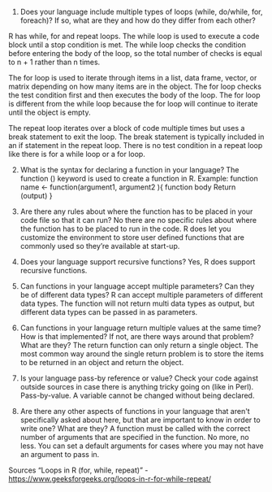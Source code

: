 1. Does your language include multiple types of loops (while, do/while, for, foreach)? If
so, what are they and how do they differ from each other?

  R has while, for and repeat loops. 
  The while loop is used to execute a code block until a stop condition is met. The while loop checks the condition before entering the body of the loop, so the total       number of checks is equal to n + 1 rather than n times.
 
The for loop is used to iterate through items in a list, data frame, vector, or matrix depending on how many items are in the object. The for loop checks the test condition first and then executes the body of the loop. The for loop is different from the while loop because the for loop will continue to iterate until the object is empty. 

The repeat loop iterates over a block of code multiple times but uses a break statement to exit the loop. The break statement is typically included in an if statement in the repeat loop. There is no test condition in a repeat loop like there is for a while loop or a for loop. 


2. What is the syntax for declaring a function in your language?
The function () keyword is used to create a function in R. 
Example: function name <- function(argument1, argument2 ){ 
function body
Return (output)
}

3. Are there any rules about where the function has to be placed in your code file so that
it can run?
No there are no specific rules about where the function has to be placed to run in the code. R does let you customize the environment to store user defined functions that are commonly used so they’re available at start-up. 

4. Does your language support recursive functions?
Yes, R does support recursive functions. 

5. Can functions in your language accept multiple parameters? Can they be of different
data types?
R can accept multiple parameters of different data types. The function will not return multi data types as output, but different data types can be passed in as parameters.

6. Can functions in your language return multiple values at the same time? How is that
implemented? If not, are there ways around that problem? What are they?
The return function can only return a single object. The most common way around the single return problem is to store the items to be returned in an object and return the object.
 
7. Is your language pass-by reference or value? Check your code against outside
sources in case there is anything tricky going on (like in Perl).
Pass-by-value. A variable cannot be changed without being declared. 

8. Are there any other aspects of functions in your language that aren't specifically asked
about here, but that are important to know in order to write one? What are they?
A function must be called with the correct number of arguments that are specified in the function. No more, no less. You can set a default arguments for cases where you may not have an argument to pass in. 

Sources
“Loops in R (for, while, repeat)” - https://www.geeksforgeeks.org/loops-in-r-for-while-repeat/
